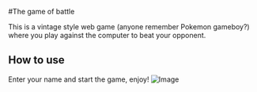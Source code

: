 #The game of battle

This is a vintage style web game (anyone remember Pokemon gameboy?) where you play against the computer to beat your opponent.

How to use
-------

Enter your name and start the game, enjoy!
![Image](http://i.imgur.com/7zTh6M2.png)

